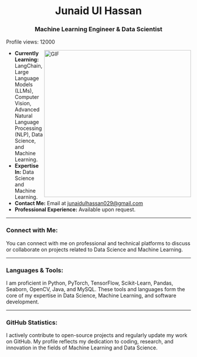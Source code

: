 <h1 align="center">Junaid Ul Hassan</h1>
<h3 align="center">Machine Learning Engineer & Data Scientist</h3>

<p align="left">Profile views: 12000</p>

<img align="right" alt="GIF" width="400" src="https://user-images.githubusercontent.com/74038190/212750147-854a394f-fee9-4080-9770-78a4b7ece53f.gif">

- **Currently Learning:** LangChain, Large Language Models (LLMs), Computer Vision, Advanced Natural Language Processing (NLP), Data Science, and Machine Learning.  
- **Expertise In:** Data Science and Machine Learning.  
- **Contact Me:** Email at junaidulhassan029@gmail.com  
- **Professional Experience:** Available upon request.
  
---


<h3 align="left">Connect with Me:</h3>
<p align="left">You can connect with me on professional and technical platforms to discuss or collaborate on projects related to Data Science and Machine Learning.</p>

---

<h3 align="left">Languages & Tools:</h3>
<p align="left">
I am proficient in Python, PyTorch, TensorFlow, Scikit-Learn, Pandas, Seaborn, OpenCV, Java, and MySQL. These tools and languages form the core of my expertise in Data Science, Machine Learning, and software development.
</p>

---

<h3 align="left">GitHub Statistics:</h3>
<p>
I actively contribute to open-source projects and regularly update my work on GitHub. My profile reflects my dedication to coding, research, and innovation in the fields of Machine Learning and Data Science.
</p>

